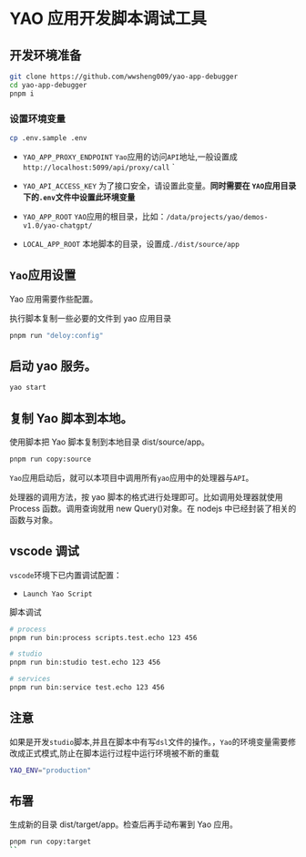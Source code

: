 # YAO 应用开发脚本调试工具

## 开发环境准备

```sh
git clone https://github.com/wwsheng009/yao-app-debugger
cd yao-app-debugger
pnpm i
```

### 设置环境变量

```sh
cp .env.sample .env
```

- `YAO_APP_PROXY_ENDPOINT`
  `Yao`应用的访问`API`地址,一般设置成`http://localhost:5099/api/proxy/call`
  `
- `YAO_API_ACCESS_KEY`
  为了接口安全，请设置此变量。**同时需要在 `YAO`应用目录下的`.env`文件中设置此环境变量**

- `YAO_APP_ROOT`
  `YAO`应用的根目录，比如：`/data/projects/yao/demos-v1.0/yao-chatgpt/`

- `LOCAL_APP_ROOT`
  本地脚本的目录，设置成`./dist/source/app`

## `Yao`应用设置

Yao 应用需要作些配置。

执行脚本复制一些必要的文件到 yao 应用目录

```sh
pnpm run "deloy:config"
```

## 启动 yao 服务。

```sh
yao start
```

## 复制 Yao 脚本到本地。

使用脚本把 Yao 脚本复制到本地目录 dist/source/app。

```sh
pnpm run copy:source
```

`Yao`应用启动后，就可以本项目中调用所有`yao`应用中的处理器与`API`。

处理器的调用方法，按 yao 脚本的格式进行处理即可。比如调用处理器就使用 Process 函数。调用查询就用 new Query()对象。在 nodejs 中已经封装了相关的函数与对象。

## vscode 调试

`vscode`环境下已内置调试配置：

- `Launch Yao Script`

脚本调试

```sh
# process
pnpm run bin:process scripts.test.echo 123 456

# studio
pnpm run bin:studio test.echo 123 456

# services
pnpm run bin:service test.echo 123 456
```

## 注意

如果是开发`studio`脚本,并且在脚本中有写`dsl`文件的操作。，`Yao`的环境变量需要修改成正式模式,防止在脚本运行过程中运行环境被不断的重载

```sh
YAO_ENV="production"

```

## 布署

生成新的目录 dist/target/app。检查后再手动布署到 Yao 应用。

```sh
pnpm run copy:target
``
```
